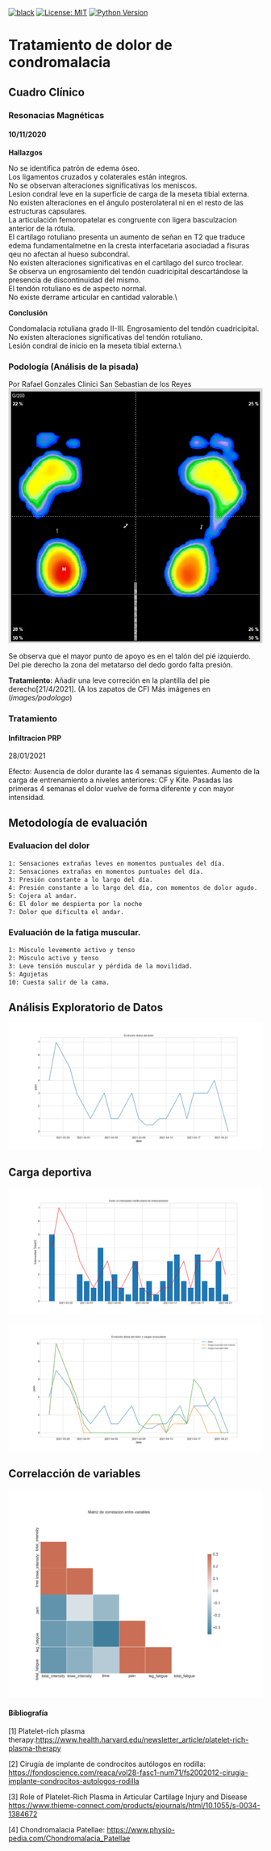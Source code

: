 [![black](https://img.shields.io/badge/code%20style-black-000000.svg?style=plastic)](https://github.com/psf/black)
[![License: MIT](https://img.shields.io/badge/License-MIT-blue.svg?color=g&style=plastic)](https://opensource.org/licenses/MIT)
[![Python Version](https://img.shields.io/github/pipenv/locked/python-version/cmougan/WRI_WellBeing_Data_Layer?style=plastic)](https://github.com/cmougan/WRI_WellBeing_Data_Layer)

# Tratamiento de dolor de condromalacia

## Cuadro Clínico

### Resonacias Magnéticas
#### 10/11/2020
__Hallazgos__

No se identifica patrón de edema óseo.\
Los ligamentos cruzados y colaterales están integros.\
No se observan alteraciones significativas los meniscos.\
Lesion condral leve en la superficie de carga de la meseta tibial externa.\
No existen alteraciones en el ángulo posterolateral ni en el resto de las estructuras capsulares.\
La articulación femoropatelar es congruente con ligera basculzacion anterior de la rótula.\
El cartílago rotuliano presenta un aumento de señan en T2 que traduce edema fundamentalmetne en la cresta interfacetaria asociadad a fisuras qeu no afectan al hueso subcondral.\
No existen alteraciones significativas en el cartílago del surco troclear. \
Se observa un engrosamiento del tendón cuadricipital descartándose la presencia de discontinuidad del mismo.\
El tendón rotuliano es de aspecto normal. \
No existe derrame articular en cantidad valorable.\

**Conclusión**

Condomalacia rotuliana grado II-III. Engrosamiento del tendón cuadricipital.\
No existen alteraciones significativas del tendón rotuliano. \
Lesión condral de inicio en la meseta tibial externa.\

### Podología (Análisis de la pisada)
 Por Rafael Gonzales Clinici San Sebastian de los Reyes
 ![Análisi de la pisada](images/podologo/heatmap_pisada.jpeg "Title")
 
 Se observa que el mayor punto de apoyo es en el talón del pié izquierdo. 
 Del pie derecho la zona del metatarso del dedo gordo falta presión.
 
__Tratamiento:__ Añadir una leve correción en la plantilla del pie derecho[21/4/2021]. (A los zapatos de CF)
 Más imágenes en (_images/podologo_)
 

### Tratamiento

#### Infiltracion PRP
28/01/2021

Efecto: Ausencia de dolor durante las 4 semanas siguientes. 
Aumento de la carga de entrenamiento a niveles anteriores: CF y Kite. 
Pasadas las primeras 4 semanas el dolor vuelve de forma diferente y con mayor intensidad.

## Metodología de evaluación

### Evaluacion del dolor
```
1: Sensaciones extrañas leves en momentos puntuales del día. 
2: Sensaciones extrañas en momentos puntuales del día.
3: Presión constante a lo largo del día.
4: Presión constante a lo largo del día, con momentos de dolor agudo.
5: Cojera al andar. 
6: El dolor me despierta por la noche
7: Dolor que dificulta el andar.
```

### Evaluación de la fatiga muscular.
```
1: Músculo levemente activo y tenso
2: Músculo activo y tenso
3: Leve tensión muscular y pérdida de la movilidad. 
5: Agujetas
10: Cuesta salir de la cama.
```


## Análisis Exploratorio de Datos
![Evolución Dolor](images/dolor_diario.png "Title")

## Carga deportiva
<!-- [Deporte Acumulado](images/deporte.png "Title") -->

![Deporte Acumulado](images/dolor_int_rodilla.png "Title")

![Relacion Cargas y Dolor](images/dolor_cargas_diario.png "Title")



## Correlacción de variables

![Interacción entre variables](images/corr.png "Title")


#### Bibliografía

[1] Platelet-rich plasma therapy:https://www.health.harvard.edu/newsletter_article/platelet-rich-plasma-therapy

[2] Cirugía de implante de condrocitos autólogos en rodilla: https://fondoscience.com/reaca/vol28-fasc1-num71/fs2002012-cirugia-implante-condrocitos-autologos-rodilla

[3] Role of Platelet-Rich Plasma in Articular Cartilage Injury and Disease https://www.thieme-connect.com/products/ejournals/html/10.1055/s-0034-1384672

[4] Chondromalacia Patellae: https://www.physio-pedia.com/Chondromalacia_Patellae

